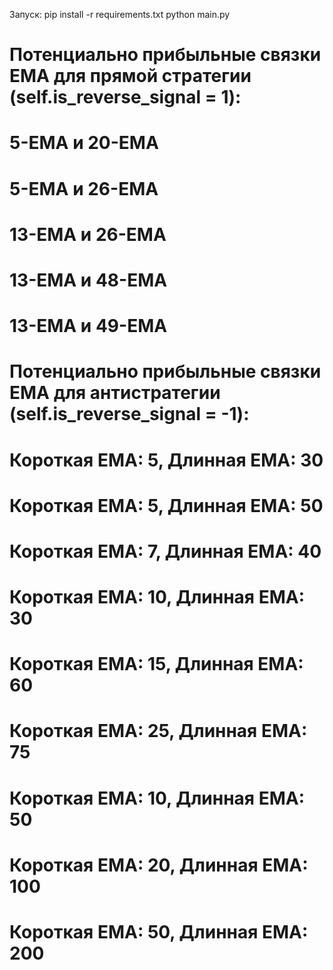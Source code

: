 Запуск:
    pip install -r requirements.txt
    python main.py

<!--  -->
<!-- taskkill /F /IM python.exe  -- убить фоновые процессы пайтон для виндовс  -->

# Потенциально прибыльные связки EMA для прямой стратегии (self.is_reverse_signal = 1):
# 5-ЕМА и 20-ЕМА 
# 5-ЕМА и 26-ЕМА
# 13-ЕМА и 26-ЕМА
# 13-ЕМА и 48-ЕМА 
# 13-ЕМА и 49-ЕМА 
# Потенциально прибыльные связки EMA для антистратегии (self.is_reverse_signal = -1):
# Короткая EMA: 5, Длинная EMA: 30
# Короткая EMA: 5, Длинная EMA: 50
# Короткая EMA: 7, Длинная EMA: 40
# Короткая EMA: 10, Длинная EMA: 30
# Короткая EMA: 15, Длинная EMA: 60
# Короткая EMA: 25, Длинная EMA: 75
# Короткая EMA: 10, Длинная EMA: 50
# Короткая EMA: 20, Длинная EMA: 100
# Короткая EMA: 50, Длинная EMA: 200